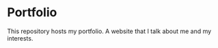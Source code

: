# Portfolio

 This repository hosts my portfolio.
 A website that I talk about me and my interests.
